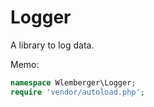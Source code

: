 # Logger

A library to log data.

Memo:

```php
namespace Wlemberger\Logger;
require 'vendor/autoload.php';
```

